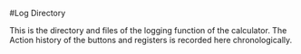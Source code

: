 #Log Directory
 
This is the directory and files of the logging function of the calculator. The Action history of the buttons and registers is 
recorded here chronologically.
 
